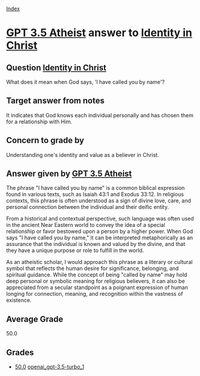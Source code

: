 
[Index](../../../index.md)
# [GPT 3.5 Atheist](../../answering_models/GPT_3.5_Atheist.md) answer to [Identity in Christ](../../questions/Identity_in_Christ.md)

## Question [Identity in Christ](../../questions/Identity_in_Christ.md)
What does it mean when God says, 'I have called you by name'?

## Target answer from notes
It indicates that God knows each individual personally and has chosen them for a relationship with Him.

## Concern to grade by
Understanding one's identity and value as a believer in Christ.

## Answer given by [GPT 3.5 Atheist](../../answering_models/GPT_3.5_Atheist.md)
The phrase "I have called you by name" is a common biblical expression found in various texts, such as Isaiah 43:1 and Exodus 33:12. In religious contexts, this phrase is often understood as a sign of divine love, care, and personal connection between the individual and their deific entity. 

From a historical and contextual perspective, such language was often used in the ancient Near Eastern world to convey the idea of a special relationship or favor bestowed upon a person by a higher power. When God says "I have called you by name," it can be interpreted metaphorically as an assurance that the individual is known and valued by the divine, and that they have a unique purpose or role to fulfill in the world.

As an atheistic scholar, I would approach this phrase as a literary or cultural symbol that reflects the human desire for significance, belonging, and spiritual guidance. While the concept of being "called by name" may hold deep personal or symbolic meaning for religious believers, it can also be appreciated from a secular standpoint as a poignant expression of human longing for connection, meaning, and recognition within the vastness of existence.

## Average Grade
50.0

## Grades
 * [50.0](./Identity_in_Christ_grades/openai_gpt-3.5-turbo_1.md) [openai_gpt-3.5-turbo_1](../../grading_models/openai_gpt-3.5-turbo_1.md)
